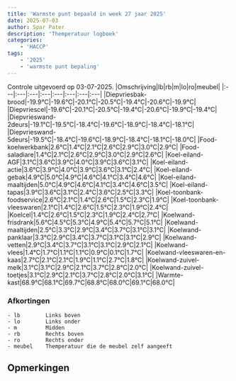 ```yaml
---
title: 'Warmste punt bepaald in week 27 jaar 2025'
date: 2025-07-03
author: Spar Pater
description: 'Themperatuur logboek'
categories:
    - 'HACCP'
tags:
    - '2025'
    - 'warmste punt bepaling'
---
```

Controle uitgevoerd op 03-07-2025.
|Omschrijving|lb|rb|m|lo|ro|meubel|
|:---|:---|:---|:---|:---|:---|:---|:---|
|Diepvriesbak-brood|-19.9°C|-19.6°C|-20.1°C|-20.5°C|-19.4°C|-20.6°C|-19.9°C|
|Diepvriescel|-19.6°C|-20.1°C|-20.5°C|-19.4°C|-20.6°C|-19.9°C|-19.4°C|
|Diepvrieswand-2deurs|-19.1°C|-19.5°C|-18.4°C|-19.6°C|-18.9°C|-18.4°C|-18.1°C|
|Diepvrieswand-5deurs|-19.5°C|-18.4°C|-19.6°C|-18.9°C|-18.4°C|-18.1°C|-18.0°C|
|Food-koelwerkbank|2.6°C|1.4°C|2.1°C|2.6°C|2.9°C|3.0°C|2.9°C|
|Food-saladiare|1.4°C|2.1°C|2.6°C|2.9°C|3.0°C|2.9°C|2.6°C|
|Koel-eiland-AGF|3.1°C|3.6°C|3.9°C|4.0°C|3.9°C|3.6°C|3.1°C|
|Koel-eiland-actie|3.6°C|3.9°C|4.0°C|3.9°C|3.6°C|3.1°C|2.4°C|
|Koel-eiland-gebak|4.9°C|5.0°C|4.9°C|4.6°C|4.1°C|3.4°C|4.6°C|
|Koel-eiland-maaltijden|5.0°C|4.9°C|4.6°C|4.1°C|3.4°C|4.6°C|3.5°C|
|Koel-eiland-tapas|3.9°C|3.6°C|3.1°C|2.4°C|3.6°C|2.5°C|3.3°C|
|Koel-toonbank-foodservice|2.6°C|2.1°C|1.4°C|2.6°C|1.5°C|2.3°C|1.9°C|
|Koel-toonbank-vleeswaren|2.1°C|1.4°C|2.6°C|1.5°C|2.3°C|1.9°C|2.4°C|
|Koelcel|1.4°C|2.6°C|1.5°C|2.3°C|1.9°C|2.4°C|2.7°C|
|Koelwand-frisdrank|5.6°C|4.5°C|5.3°C|4.9°C|5.4°C|5.7°C|5.1°C|
|Koelwand-maaltijden|2.5°C|3.3°C|2.9°C|3.4°C|3.7°C|3.1°C|3.1°C|
|Koelwand-panklaar|3.3°C|2.9°C|3.4°C|3.7°C|3.1°C|3.1°C|2.9°C|
|Koelwand-vetten|2.9°C|3.4°C|3.7°C|3.1°C|3.1°C|2.9°C|2.1°C|
|Koelwand-vlees|1.4°C|1.7°C|1.1°C|1.1°C|0.9°C|0.1°C|1.7°C|
|Koelwand-vleeswaren-en-kaas|2.7°C|2.1°C|2.1°C|1.9°C|1.1°C|2.7°C|1.8°C|
|Koelwand-zuivel-melk|3.1°C|3.1°C|2.9°C|2.1°C|3.7°C|2.8°C|2.0°C|
|Koelwand-zuivel-toetjes|3.1°C|2.9°C|2.1°C|3.7°C|2.8°C|2.0°C|3.1°C|
|Warmte-kast|68.9°C|68.1°C|69.7°C|68.8°C|68.0°C|69.1°C|68.0°C|

### Afkortingen
    - lb        Links boven
    - lo        Links onder
    - m         Midden
    - rb        Rechts boven
    - ro        Rechts onder
    - meubel    Themperatuur die de meubel zelf aangeeft

## Opmerkingen


